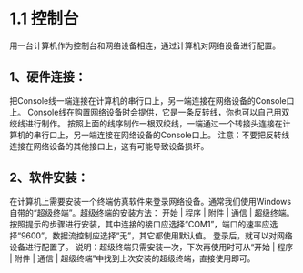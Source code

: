 # 1.1 控制台

用一台计算机作为控制台和网络设备相连，通过计算机对网络设备进行配置。

## 1、硬件连接：

把Console线一端连接在计算机的串行口上，另一端连接在网络设备的Console口上。 Console线在购置网络设备时会提供，它是一条反转线，你也可以自己用双绞线进行制作。 按照上面的线序制作一根双绞线，一端通过一个转接头连接在计算机的串行口上，另一端连接在网络设备的Console口上。 注意：不要把反转线连接在网络设备的其他接口上，这有可能导致设备损坏。

## 2、软件安装：

在计算机上需要安装一个终端仿真软件来登录网络设备。通常我们使用Windows自带的“超级终端”。超级终端的安装方法： 开始 \| 程序 \| 附件 \| 通信 \| 超级终端。 按照提示的步骤进行安装，其中连接的接口应选择“COM1”，端口的速率应选择“9600”，数据流控制应选择“无”，其它都使用默认值。 登录后，就可以对网络设备进行配置了。 说明：超级终端只需安装一次，下次再使用时可从“开始 \| 程序 \| 附件 \| 通信 \| 超级终端”中找到上次安装的超级终端，直接使用即可。

